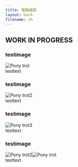 ```yaml
---
title: 電腦繪圖
layout: back
filename: zh
--- 
```


## WORK IN PROGRESS<br>
### testimage<br>
![Pony trot](https://bradly0cjw.github.io/img/pony.gif)<br>
testtext<br>

### testimage<br>
![Pony trot2](https://bradly0cjw.github.io/img/pony2.gif)<br>
testtext<br>

### testimage<br>
![Pony trot3](https://bradly0cjw.github.io/img/pony3.gif)<br>
testtext<br>

### testimage<br>
![Pony trot2](https://bradly0cjw.github.io/img/pony2.gif)![Pony trot](https://bradly0cjw.github.io/img/pony.gif)<br>
testtext<br>